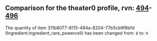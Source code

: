 ## Comparison for the theater0 profile, rvn: [494](https://github.com/PRO100KatYT/FortniteProfileRevisions/tree/main/profiles/theater0/494%20theater0.json)-[496](https://github.com/PRO100KatYT/FortniteProfileRevisions/tree/main/profiles/theater0/496%20theater0.json)

The quantity of item 311b8077-8115-494a-8204-77b5cb9f8bfd (Ingredient:ingredient_rare_powercell) has been changed from: `8` to: `9`
<br><br>
